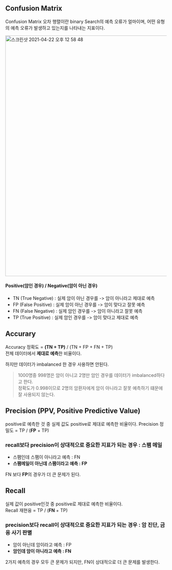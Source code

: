 <h2>Confusion Matrix</h2>

Confusion Matrix 오차 행렬이란 binary Search의 예측 오류가 얼마이며, 어떤 유형의 예측 오류가 발생하고 있는지를 나타내는 지표이다.

<img width="750" alt="스크린샷 2021-04-22 오후 12 58 48" src="https://user-images.githubusercontent.com/54436228/115658601-09bf5500-a374-11eb-80e0-ec5185cb2319.png">

<h4>Positive(암인 경우) / Negative(암이 아닌 경우)</h4>

- TN (True Negative) : 실제 암이 아닌 경우를 -> 암이 아니라고 제대로 예측 
- FP (False Positive) : 실제 암이 아닌 경우를 -> 암이 맞다고 잘못 예측
- FN (False Negative) : 실제 암인 경우를 -> 암이 아니라고 잘못 예측 
- TP (True Positive) : 실제 암인 경우를 -> 암이 맞다고 제대로 예측

<h2>Accurary</h2>

Accuracy 정확도 = **(TN + TP)** / (TN + FP + FN + TP)<br>
전체 데이터에서 **제대로 예측**한 비율이다.

하지만 데이터가 imbalanced 한 경우 사용하면 안된다.<br>
> 1000명중 998명은 암이 아니고 2명만 암인 경우를 데이터가 imbalanced하다고 한다.<br>
> 정확도가 0.998이므로 2명의 암환자에게 암이 아니라고 잘못 예측하기 떄문에 잘 사용되지 않는다.<br>


<h2>Precision (PPV, Positive Predictive Value)</h2>

positive로 예측한 것 중 실제 값도 positive로 제대로 예측한 비율이다.
Precision 정밀도 = TP / (**FP** + TP)<br>

<h3>recall보다 precision이 상대적으로 중요한 지표가 되는 경우 : 스팸 메일</h3>

- 스팸인데 스팸이 아니라고 예측 : FN
- **스팸메일이 아닌데 스팸이라고 예측 : FP** 

FN 보다 **FP**의 경우가 더 큰 문제가 된다.<br>

<h2>Recall</h2>

실제 값이 positive인것 중 positive로 제대로 예측한 비율이다.<br>
Recall 재현융 = TP / (**FN** + TP)<br>

<h3>precision보다 recall이 상대적으로 중요한 지표가 되는 경우 : 암 진단, 금융 사기 판별</h3>

- 암이 아닌데 암이라고 예측 : FP
- **암인데 암이 아니라고 예측 : FN**

2가지 예측의 경우 모두 큰 문제가 되지만, FN이 상대적으로 더 큰 문제를 발생한다.<br>
